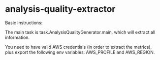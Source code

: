 # analysis-quality-extractor

Basic instructions:

The main task is task.AnalysisQualityGenerator.main, which will extract all information.

You need to have valid AWS credentials (in order to extract the metrics), plus export the following env variables: AWS_PROFILE and AWS_REGION.

